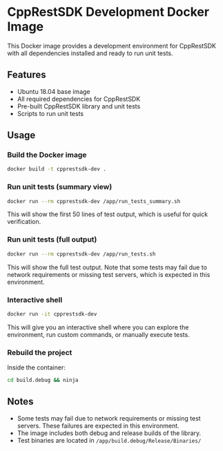 # CppRestSDK Development Docker Image

This Docker image provides a development environment for CppRestSDK with all dependencies installed and ready to run unit tests.

## Features

- Ubuntu 18.04 base image
- All required dependencies for CppRestSDK
- Pre-built CppRestSDK library and unit tests
- Scripts to run unit tests

## Usage

### Build the Docker image

```bash
docker build -t cpprestsdk-dev .
```

### Run unit tests (summary view)

```bash
docker run --rm cpprestsdk-dev /app/run_tests_summary.sh
```

This will show the first 50 lines of test output, which is useful for quick verification.

### Run unit tests (full output)

```bash
docker run --rm cpprestsdk-dev /app/run_tests.sh
```

This will show the full test output. Note that some tests may fail due to network requirements or missing test servers, which is expected in this environment.

### Interactive shell

```bash
docker run -it cpprestsdk-dev
```

This will give you an interactive shell where you can explore the environment, run custom commands, or manually execute tests.

### Rebuild the project

Inside the container:

```bash
cd build.debug && ninja
```

## Notes

- Some tests may fail due to network requirements or missing test servers. These failures are expected in this environment.
- The image includes both debug and release builds of the library.
- Test binaries are located in `/app/build.debug/Release/Binaries/`